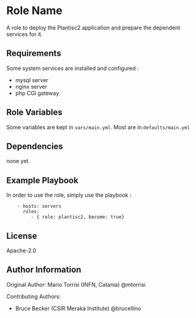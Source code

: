 Role Name
=========

A role to deploy the Plantisc2 application and prepare the dependent services for it.

Requirements
------------

Some system services are installed and configured :

  * mysql server
  * nginx server
  * php CGI gateway.

Role Variables
--------------

Some variables are kept in `vars/main.yml`. Most are in `defaults/main.yml`

Dependencies
------------

none yet.


Example Playbook
----------------

In order to use the role, simply use the playbook :

```
    - hosts: servers
      roles:
         - { role: plantisc2, become: true}
```
License
-------

Apache-2.0

Author Information
------------------

Original Author: Mario Torrisi (INFN, Catania) @mtorrisi

Contributing Authors:

  * Bruce Becker (CSIR Meraka Institute) @brucellino
